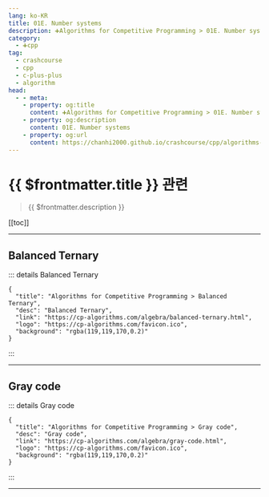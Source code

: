 ```yaml
---
lang: ko-KR
title: 01E. Number systems
description: ➕Algorithms for Competitive Programming > 01E. Number systems
category:
  - ➕cpp
tag: 
  - crashcourse
  - cpp
  - c-plus-plus
  - algorithm
head:
  - - meta:
    - property: og:title
      content: ➕Algorithms for Competitive Programming > 01E. Number systems
    - property: og:description
      content: 01E. Number systems
    - property: og:url
      content: https://chanhi2000.github.io/crashcourse/cpp/algorithms-for-competitive-programming/01-algebra/01E.html
---
```


# {{ $frontmatter.title }} 관련

> {{ $frontmatter.description }}

[[toc]]

---

## Balanced Ternary

::: details Balanced Ternary

```component VPCard
{
  "title": "Algorithms for Competitive Programming > Balanced Ternary",
  "desc": "Balanced Ternary",
  "link": "https://cp-algorithms.com/algebra/balanced-ternary.html",
  "logo": "https://cp-algorithms.com/favicon.ico",
  "background": "rgba(119,119,170,0.2)"
}
```

:::

---

## Gray code

::: details Gray code

```component VPCard
{
  "title": "Algorithms for Competitive Programming > Gray code",
  "desc": "Gray code",
  "link": "https://cp-algorithms.com/algebra/gray-code.html",
  "logo": "https://cp-algorithms.com/favicon.ico",
  "background": "rgba(119,119,170,0.2)"
}
```

:::

---

<TagLinks />